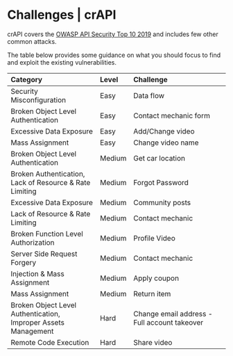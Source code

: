 Challenges | crAPI
==================

crAPI covers the [OWASP API Security Top 10 2019][t10] and includes few other
common attacks.

The table below provides some guidance on what you should focus to find and
exploit the existing vulnerabilities.

| Category                                                            | Level  | Challenge                                    |
|:--------------------------------------------------------------------|:-------|:---------------------------------------------|
| Security Misconfiguration                                           | Easy   | Data flow                                    |
| Broken Object Level Authentication                                  | Easy   | Contact mechanic form                        |
| Excessive Data Exposure                                             | Easy   | Add/Change video                             |
| Mass Assignment                                                     | Easy   | Change video name                            |
| Broken Object Level Authentication                                  | Medium | Get car location                             |
| Broken Authentication,<br/> Lack of Resource & Rate Limiting        | Medium | Forgot Password                              |
| Excessive Data Exposure                                             | Medium | Community posts                              |
| Lack of Resource & Rate Limiting                                    | Medium | Contact mechanic                             |
| Broken Function Level Authorization                                 | Medium | Profile Video                                |
| Server Side Request Forgery                                         | Medium | Contact mechanic                             |
| Injection & Mass Assignment                                         | Medium | Apply coupon                                 |
| Mass Assignment                                                     | Medium | Return item                                  |
| Broken Object Level Authentication,<br/> Improper Assets Management | Hard   | Change email address - Full account takeover |
| Remote Code Execution                                               | Hard   | Share video                                  |

[t10]: https://raw.githubusercontent.com/OWASP/API-Security/master/2019/en/dist/owasp-api-security-top-10.pdf
